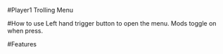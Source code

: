 #Player1 Trolling Menu

#How to use
Left hand trigger button to open the menu. Mods toggle on when press.

#Features
